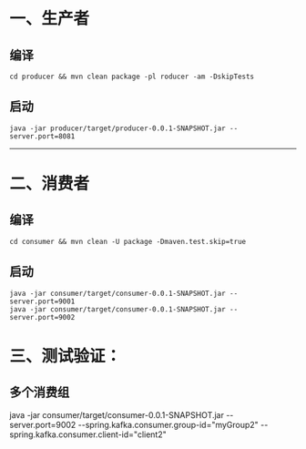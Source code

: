 # 一、生产者

## 编译
    cd producer && mvn clean package -pl roducer -am -DskipTests
## 启动
    java -jar producer/target/producer-0.0.1-SNAPSHOT.jar --server.port=8081 


------------------------
# 二、消费者

## 编译
    cd consumer && mvn clean -U package -Dmaven.test.skip=true
## 启动
    java -jar consumer/target/consumer-0.0.1-SNAPSHOT.jar --server.port=9001
    java -jar consumer/target/consumer-0.0.1-SNAPSHOT.jar --server.port=9002
 


# 三、测试验证：
## 多个消费组
java -jar consumer/target/consumer-0.0.1-SNAPSHOT.jar --server.port=9002 --spring.kafka.consumer.group-id="myGroup2" --spring.kafka.consumer.client-id="client2" 